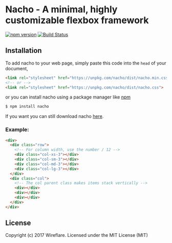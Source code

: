 # Nacho - A minimal, highly customizable flexbox framework

[![npm version](https://badge.fury.io/js/nacho.svg)](https://badge.fury.io/js/nacho)
[![Build Status](https://travis-ci.org/WireFlare/nacho.svg?branch=master)](https://travis-ci.org/WireFlare/nacho)


## Installation

To add nacho to your web page, simply paste this code into the `head` of your document,
```html
<link rel="stylesheet" href="https://unpkg.com/nacho/dist/nacho.min.css">
<!-- or -->
<link rel="stylesheet" href="https://unpkg.com/nacho/dist/nacho.css">
```
or you can install nacho using a package manager like [npm](https://npmjs.com/package/nacho)
```bash
$ npm install nacho
```
If you want you can still download nacho [here](https://github.com/WireFlare/nacho/releases/download/v0.0.1/nacho.min.css).

### Example:

```html
<div>
  <div class="row">
    <!-- For column width, use the number / 12 -->
    <div class="col-xs-3"></div>
    <div class="col-sm-3"></div>
    <div class="col-md-3"></div>
    <div class="col-lg-3"></div>
  </div>
  <div class="col">
    <!-- The col parent class makes items stack vertically -->
    <div></div>
    <div></div>
    <div></div>
  </div>
</div>
```

## License

Copyright (c) 2017 Wireflare. Licensed under the MIT License (MIT)
